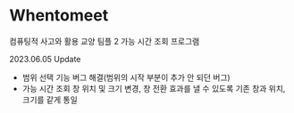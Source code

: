 # Whentomeet
컴퓨팅적 사고와 활용 교양 팀플 2 가능 시간 조회 프로그램

2023.06.05 Update
- 범위 선택 기능 버그 해결(범위의 시작 부분이 추가 안 되던 버그)
- 가능 시간 조회 창 위치 및 크기 변경, 창 전환 효과를 낼 수 있도록 기존 창과 위치, 크기를 같게 통일
